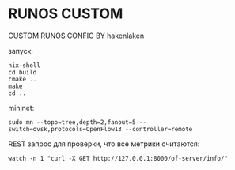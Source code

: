 # RUNOS CUSTOM

CUSTOM RUNOS CONFIG BY hakenlaken 

запуск:
```
nix-shell 
cd build
cmake ..
make
cd ..
```
mininet:
```
sudo mn --topo=tree,depth=2,fanout=5 --switch=ovsk,protocols=OpenFlow13 --controller=remote
```

REST запрос для проверки, что все метрики считаются:
```
watch -n 1 "curl -X GET http://127.0.0.1:8000/of-server/info/"
```
